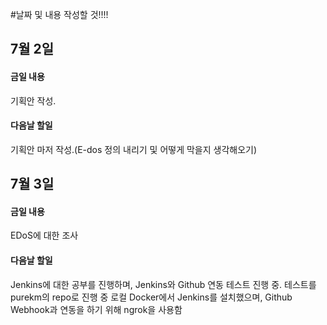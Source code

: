 #날짜 및 내용 작성할 것!!!!

## 7월 2일
#### 금일 내용
기획안 작성.</br>
#### 다음날 할일
기획안 마저 작성.(E-dos 정의 내리기 및 어떻게 막을지 생각해오기)

## 7월 3일
#### 금일 내용
EDoS에 대한 조사</br>
#### 다음날 할일
Jenkins에 대한 공부를 진행하며, Jenkins와 Github 연동 테스트 진행 중.
테스트를 purekm의 repo로 진행 중
로컬 Docker에서 Jenkins를 설치했으며, Github Webhook과 연동을 하기 위해 ngrok을 사용함


